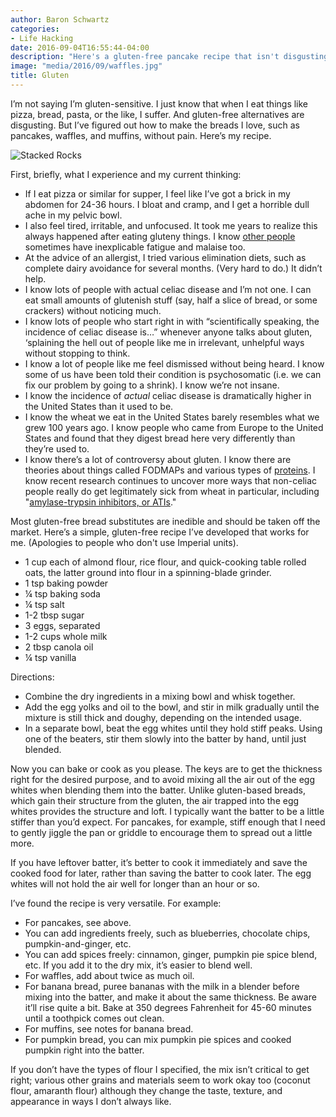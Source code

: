 ```yaml
---
author: Baron Schwartz
categories:
- Life Hacking
date: 2016-09-04T16:55:44-04:00
description: "Here's a gluten-free pancake recipe that isn't disgusting."
image: "media/2016/09/waffles.jpg"
title: Gluten
---
```


I’m not saying I’m gluten-sensitive. I just know that when I eat things like pizza, bread, pasta, or the like, I suffer. And gluten-free alternatives are disgusting. But I’ve figured out how to make the breads I love, such as pancakes, waffles, and muffins, without pain. Here’s my recipe.

![Stacked Rocks](/media/2016/09/waffles.jpg)

<!--more-->

First, briefly, what I experience and my current thinking:

* If I eat pizza or similar for supper, I feel like I’ve got a brick in my abdomen for 24-36 hours. I bloat and cramp, and I get a horrible dull ache in my pelvic bowl.
* I also feel tired, irritable, and unfocused. It took me years to realize this always happened after eating gluteny things. I know [other people](https://twitter.com/lxt/status/731200836638904321) sometimes have inexplicable fatigue and malaise too.
* At the advice of an allergist, I tried various elimination diets, such as complete dairy avoidance for several months. (Very hard to do.) It didn’t help.
* I know lots of people with actual celiac disease and I’m not one. I can eat small amounts of glutenish stuff (say, half a slice of bread, or some crackers) without noticing much.
* I know lots of people who start right in with “scientifically speaking, the incidence of celiac disease is…” whenever anyone talks about gluten, ‘splaining the hell out of people like me in irrelevant, unhelpful ways without stopping to think.
* I know a lot of people like me feel dismissed without being heard. I know some of us have been told their condition is psychosomatic (i.e. we can fix our problem by going to a shrink). I know we’re not insane.
* I know the incidence of *actual* celiac disease is dramatically higher in the United States than it used to be.
* I know the wheat we eat in the United States barely resembles what we grew 100 years ago. I know people who came from Europe to the United States and found that they digest bread here very differently than they’re used to.
* I know there’s a lot of controversy about gluten. I know there are theories about things called FODMAPs and various types of [proteins](http://www.npr.org/sections/thesalt/2015/12/09/459061317/a-protein-in-the-gut-may-explain-why-some-cant-stomach-gluten). I know recent research continues to uncover more ways that non-celiac people really do get legitimately sick from wheat in particular, including "[amylase-trypsin inhibitors, or ATIs](http://mentalfloss.com/us/go/87511)."

Most gluten-free bread substitutes are inedible and should be taken off the market. Here’s a simple, gluten-free recipe I’ve developed that works for me. (Apologies to people who don't use Imperial units).

* 1 cup each of almond flour, rice flour, and quick-cooking table rolled oats, the latter ground into flour in a spinning-blade grinder.
* 1 tsp baking powder
* ¼ tsp baking soda
* ¼ tsp salt
* 1-2 tbsp sugar
* 3 eggs, separated
* 1-2 cups whole milk
* 2 tbsp canola oil
* ¼ tsp vanilla

Directions:

* Combine the dry ingredients in a mixing bowl and whisk together.
* Add the egg yolks and oil to the bowl, and stir in milk gradually until the mixture is still thick and doughy, depending on the intended usage.
* In a separate bowl, beat the egg whites until they hold stiff peaks. Using one of the beaters, stir them slowly into the batter by hand, until just blended.

Now you can bake or cook as you please. The keys are to get the thickness right for the desired purpose, and to avoid mixing all the air out of the egg whites when blending them into the batter. Unlike gluten-based breads, which gain their structure from the gluten, the air trapped into the egg whites provides the structure and loft. I typically want the batter to be a little stiffer than you’d expect. For pancakes, for example, stiff enough that I need to gently jiggle the pan or griddle to encourage them to spread out a little more.

If you have leftover batter, it’s better to cook it immediately and save the cooked food for later, rather than saving the batter to cook later. The egg whites will not hold the air well for longer than an hour or so.

I’ve found the recipe is very versatile. For example:

* For pancakes, see above.
* You can add ingredients freely, such as blueberries, chocolate chips, pumpkin-and-ginger, etc.
* You can add spices freely: cinnamon, ginger, pumpkin pie spice blend, etc. If you add it to the dry mix, it’s easier to blend well.
* For waffles, add about twice as much oil.
* For banana bread, puree bananas with the milk in a blender before mixing into the batter, and make it about the same thickness. Be aware it’ll rise quite a bit. Bake at 350 degrees Fahrenheit for 45-60 minutes until a toothpick comes out clean.
* For muffins, see notes for banana bread.
* For pumpkin bread, you can mix pumpkin pie spices and cooked pumpkin right into the batter.

If you don’t have the types of flour I specified, the mix isn’t critical to get right; various other grains and materials seem to work okay too (coconut flour, amaranth flour) although they change the taste, texture, and appearance in ways I don’t always like.

